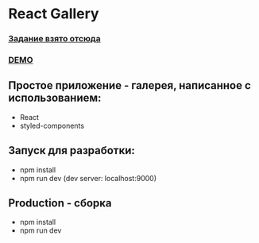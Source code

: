 # React Gallery
### [Задание взято отсюда]
### [DEMO]

[Задание взято отсюда]: https://github.com/avito-tech/safedeal-frontend-trainee
[DEMO]: https://artmbrisov.github.io/react-app-1/dist/

## Простое приложение - галерея, написанное с использованием:
 - React 
 - styled-components
 
 
## Запуск для разработки:
 - npm install
 - npm run dev (dev server: localhost:9000)

## Production - сборка
 - npm install
 - npm run dev